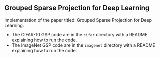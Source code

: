 ## Grouped Sparse Projection for Deep Learning
Implementation of the paper titled: Grouped Sparse Projection for Deep Learning.

- The CIFAR-10 GSP code are in the `cifar` directory with a README  explaining how to run the code.
- The ImageNet GSP code are in the `imagenet` directory with a README explaining how to run the code.
